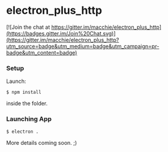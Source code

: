 # electron_plus_http

[![Join the chat at https://gitter.im/macchie/electron_plus_http](https://badges.gitter.im/Join%20Chat.svg)](https://gitter.im/macchie/electron_plus_http?utm_source=badge&utm_medium=badge&utm_campaign=pr-badge&utm_content=badge)

### Setup

Launch:

``$ npm install``

inside the folder.

### Launching App

``$ electron .``


More details coming soon. ;)
